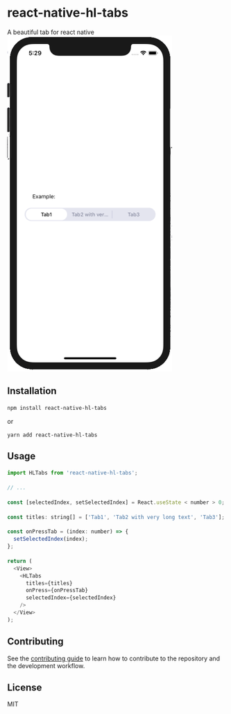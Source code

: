 # react-native-hl-tabs

A beautiful tab for react native
![alt text](https://raw.githubusercontent.com/huy-lv/react-native-hl-tabs/master/demo.png)

## Installation

```sh
npm install react-native-hl-tabs
```

or

```
yarn add react-native-hl-tabs
```

## Usage

```js
import HLTabs from 'react-native-hl-tabs';

// ...

const [selectedIndex, setSelectedIndex] = React.useState < number > 0;

const titles: string[] = ['Tab1', 'Tab2 with very long text', 'Tab3'];

const onPressTab = (index: number) => {
  setSelectedIndex(index);
};

return (
  <View>
    <HLTabs
      titles={titles}
      onPress={onPressTab}
      selectedIndex={selectedIndex}
    />
  </View>
);
```

## Contributing

See the [contributing guide](CONTRIBUTING.md) to learn how to contribute to the repository and the development workflow.

## License

MIT
